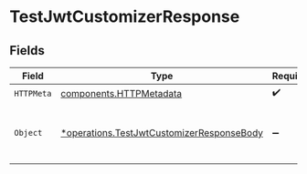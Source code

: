 # TestJwtCustomizerResponse


## Fields

| Field                                                                                                 | Type                                                                                                  | Required                                                                                              | Description                                                                                           |
| ----------------------------------------------------------------------------------------------------- | ----------------------------------------------------------------------------------------------------- | ----------------------------------------------------------------------------------------------------- | ----------------------------------------------------------------------------------------------------- |
| `HTTPMeta`                                                                                            | [components.HTTPMetadata](../../models/components/httpmetadata.md)                                    | :heavy_check_mark:                                                                                    | N/A                                                                                                   |
| `Object`                                                                                              | [*operations.TestJwtCustomizerResponseBody](../../models/operations/testjwtcustomizerresponsebody.md) | :heavy_minus_sign:                                                                                    | The result of the JWT customizer script testing.                                                      |